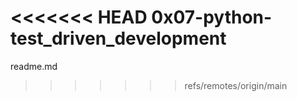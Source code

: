 <<<<<<< HEAD
0x07-python-test_driven_development
=======
readme.md
>>>>>>> refs/remotes/origin/main
